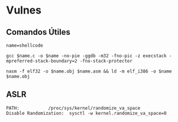 # Vulnes

## Comandos Útiles

    name=shellcode

    gcc $name.c -o $name -no-pie -ggdb -m32 -fno-pic -z execstack -mpreferred-stack-boundary=2 -fno-stack-protector

    nasm -f elf32 -o $name.obj $name.asm && ld -m elf_i386 -o $name $name.obj

## ASLR

    PATH: 			/proc/sys/kernel/randomize_va_space
    Disable Randomization: 	sysctl -w kernel.randomize_va_space=0
